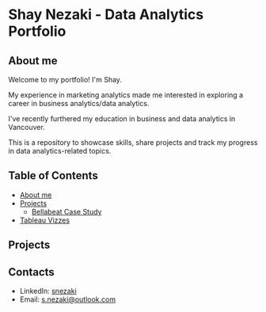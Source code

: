 # Shay Nezaki - Data Analytics Portfolio
## About me
Welcome to my portfolio! I'm Shay.

My experience in marketing analytics made me interested in exploring a career in business analytics/data analytics.

I've recently furthered my education in business and data analytics in Vancouver.

This is a repository to showcase skills, share projects and track my progress in data analytics-related topics.

## Table of Contents
- [About me](https://github.com/sn2873/data_analytics_portfolio/blob/main/README.md#about-me)
- [Projects](https://github.com/sn2873/data_analytics_portfolio/blob/main/README.md#projects)
  - [Bellabeat Case Study](https://github.com/sn2873/data_analytics_portfolio/tree/6ffd305b6ed6b82ddec63f5f08b98ab18f730d46/bellabeat)
- [Tableau Vizzes](https://public.tableau.com/app/profile/shay.n7588/vizzes)

## Projects


## Contacts
- LinkedIn: [snezaki](https://www.linkedin.com/in/snezaki/)
- Email: s.nezaki@outlook.com
